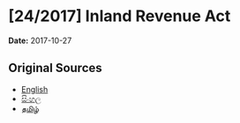 # [24/2017] Inland Revenue Act

**Date:** 2017-10-27

## Original Sources

- [English](https://documents.gov.lk/view/acts/2017/10/24-2017_E.pdf)
- [සිංහල](https://documents.gov.lk/view/acts/2017/10/24-2017_S.pdf)
- [தமிழ்](https://documents.gov.lk/view/acts/2017/10/24-2017_T.pdf)
